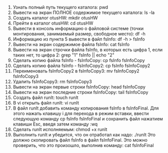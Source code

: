 1. Узнать полный путь текущего каталога: pwd
2. Вывести на экран ПОЛНОЕ содержимое текущего каталога: ls -la
3. Создать каталог otusHW: mkdir otusHW
4. Прейти в каталог otusHW: cd otusHW
5. Вывести в консоль информацию о файловой системе (точки монтирования, занимаемый размер, свободное место): df -h
6. Информацию из пункта 5 вывести в файл fsInfo: df -h > fsInfo
7. Вывести на экран содержимое файла fsInfo: cat fsInfo
8. Вывести на экран строчки файла fsInfo, в которых есть цифра 1, если таких нет, то цифра 2: grep "1" fsInfo || echo "2"
9. Сделать копию файла fsInfo - fsInfoCopy: cp fsInfo fsInfoCopy
10. Сделать копию файла fsInfo - fsInfoCopy2: cp fsInfo fsInfoCopy2
11. Переименовать fsInfoCopy2 в fsInfoCopy3: mv fsInfoCopy2 fsInfoCopy3
12. Удалить fsInfoCopy3: rm fsInfoCopy3
13. Вывести на экран первые строки fsInfoCopy: head fsInfoCopy
14. Вывести на экран последние строки fsInfoCopy: tail fsInfoCopy
15. Создать файл runIt: touch runIt
16. В vi открыть файл runIt: vi runIt
17. В файл runIt добавить команду копирования fsInfo в fsInfoFinal. Для этого нажать клавишу i для перехода в режим вставки, ввести следующую команду cp fsInfo fsInfoFinal и сохранить файл нажатием клавиши Esc, введя затем команду :wq
18. Сделать runIt исполняемым: chmod +x runIt
19. Выполнить runIt и убедится, что он отработал как надо: ./runIt
Это должно скопировать файл fsInfo в файл fsInfoFinal. Это можно проверить, что это произошло, выполнив команду: cat fsInfoFinal
